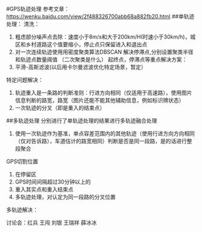
#GPS轨迹处理
参考文章：https://wenku.baidu.com/view/2f488326700abb68a882fb20.html
##单轨迹处理：
清洗：
1. 粗虑部分噪声点去除：速度小于8m/s和大于200km/H(时速小于30km/h)，城区和乡村道路这个值要缩小，停止点只保留进入和退出点
2. 对一次连续轨迹使用用密度聚类算法DBSCAN 解决停滞点,分别设置聚类半径和轨迹点数量阈值  （二次聚类是什么） 起终点，停滞点等重点解决方案： 
3. 平滑-高斯滤波(以后用卡尔曼滤波优化特定场景，暂定）

特定问题解决：
1. 轨迹重入是一条路的判断准则：行进方向相同（仅适用于高速路），使用图片信息判断的路宽，路宽（图片还能不能其他辅助信息，例如标识牌状态）
2. 一次轨迹的分叉（即是重入的结束点）

##多轨迹处理
分别进行了单轨迹处理的结果进行多轨迹融合处理

1. 使用一次轨迹作为基准，单点容差范围内的其他轨迹（使用行进方向方向相同（仅对告诉路），车道估计的路宽相同）判断是否是同一段路，是的话进行整段聚合


GPS切割位置 
1. 在停留区 
2. GPS时间间隔超过30分钟以上的
3. 重入其实点和重入结束点
4. 多轨迹处理，对认定为同一段路的分叉位置





多轨迹解决：


讨论会：红兵  王闯  刘银  王瑞祥 薛冰冰

